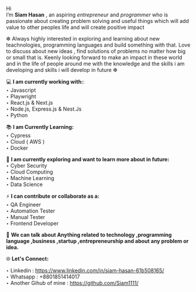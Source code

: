 Hi   
I’m **Siam Hasan** , an aspiring *entrepreneur* and *programmer* who is passionate about creating problem solving and useful things which will add value to other peoples life and will create positive impact<br>

❇ Always highly interested in exploring and learning about new teachnologies, programming languages and build something with that. Love to discuss about new ideas , find solutions of problems no matter how big or small that is. Keenly looking forward to make an impact in these world and in the life of people around me with the knowledge and the skills i am developing and skills i will develop in future ❇<br>

💻 **I am currently working with:**:<br>
  ‣ Javascript<br>
  ‣ Playwright<br>
  ‣ React.js & Next.js<br>
  ‣ Node.js, Express.js & Nest.Js<br>
  ‣ Python<br>

📚 **I am Currently Learning:**<br>
  ‣ Cypress<br>
  ‣ Cloud ( AWS ) <br>
  ‣ Docker<br>

📅  **I am currently exploring and want to learn more about in future:**<br>
  ‣ Cyber Security<br>
  ‣ Cloud Computing<br>
  ‣ Machine Learning<br>
  ‣ Data Science<br>
  
 ⚡ **I can contribute or collaborate as a:**<br>
 ‣ QA Engineer<br>
 ‣ Automation Tester<br>
 ‣ Manual Tester<br>
 ‣ Frontend Developer <br>
 

💬 **We can talk about Anything related to technology ,programming language ,business ,startup ,entrepreneurship and about any problem or idea.**

🌐 **Let's Connect:**<br>

‣ Linkedin : https://www.linkedin.com/in/siam-hasan-61b508165/<br>
‣ Whatsapp : +8801851414017 <br>
‣ Another Gihub of mine : https://github.com/Siam1111/


<!---
Siam1111/Siam1111 is a ✨ special ✨ repository because its `README.md` (this file) appears on your GitHub profile.
You can click the Preview link to take a look at your changes.
--->
